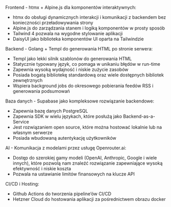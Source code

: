 Frontend - htmx + Alpine.js dla komponentów interaktywnych:
- htmx do obsługi dynamicznych interakcji i komunikacji z backendem bez konieczności przeładowywania strony
- Alpine.js do zarządzania stanem i logiką komponentów w prosty sposób
- Tailwind 4 pozwala na wygodne stylowanie aplikacji
- DaisyUI jako biblioteka komponentów UI oparta na Tailwindzie

Backend - Golang + Templ do generowania HTML po stronie serwera:
- Templ jako lekki silnik szablonów do generowania HTML
- Statycznie typowany język, co pomaga w unikaniu błędów w run-time
- Zapewnia wysoką wydajność i niskie zużycie zasobów
- Posiada bogatą bibliotekę standardową oraz wiele dostępnych bibliotek zewnętrznych
- Wspiera background jobs do okresowego pobierania feedów RSS i generowania podsumowań

Baza danych - Supabase jako kompleksowe rozwiązanie backendowe:
- Zapewnia bazę danych PostgreSQL
- Zapewnia SDK w wielu językach, które posłużą jako Backend-as-a-Service
- Jest rozwiązaniem open source, które można hostować lokalnie lub na własnym serwerze
- Posiada wbudowaną autentykację użytkowników

AI - Komunikacja z modelami przez usługę Openrouter.ai:
- Dostęp do szerokiej gamy modeli (OpenAI, Anthropic, Google i wiele innych), które pozwolą nam znaleźć rozwiązanie zapewniające wysoką efektywność i niskie koszta
- Pozwala na ustawianie limitów finansowych na klucze API

CI/CD i Hosting:
- Github Actions do tworzenia pipeline’ów CI/CD
- Hetzner Cloud do hostowania aplikacji za pośrednictwem obrazu docker
